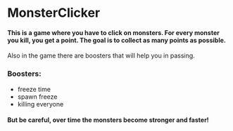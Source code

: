# MonsterClicker
#### This is a game where you have to click on monsters. For every monster you kill, you get a point. The goal is to collect as many points as possible.
Also in the game there are boosters that will help you in passing.
### Boosters:
- freeze time
- spawn freeze
- killing everyone
#### But be careful, over time the monsters become stronger and faster!
